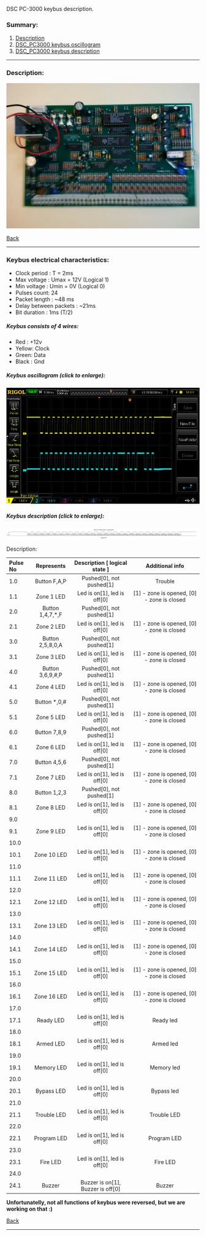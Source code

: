 DSC PC-3000 keybus description.

### Summary:

1. [Description](#description)
2. [DSC_PC3000 keybus oscillogram](#oscillogram)
3. [DSC_PC3000 keybus description](#keybus)

------------------------------------------------------------------------------------------------------------------
### Description:

![Panel](.docs/panels_photos/PC3000.jpg) <!-- .element height="50%" width="50%" -->

[Back](#summary)

------------------------------------------------------------------------------------------------------------------
### Keybus electrical characteristics:

- Clock period : T = 2ms
- Max voltage : Umax = 12V (Logical 1)
- Min voltage : Umin = 0V (Logical 0)
- Pulses count: 24
- Packet length : ~48 ms
- Delay between packets : ~21ms
- Bit duration : 1ms (T/2)

##### Keybus consists of 4 wires:

- Red : +12v
- Yellow: Clock
- Green: Data
- Black : Gnd

##### Keybus oscillogram (click to enlarge):

![Oscillogram](.docs/oscilloscope_photos/PC3000_oscillogram.jpg) <!-- .element height="50%" width="50%" -->

##### Keybus description (click to enlarge):

![Keybus](.docs/pc3000_oscillogram.png) <!-- .element height="50%" width="50%" -->

Description:

| Pulse No | Represents | Description [ logical state ] | Additional info |
|:--------------|:----------------:|:----------------:|:----------------:|
|1.0|Button F,A,P|Pushed[0], not pushed[1]| Trouble |
|1.1|Zone 1 LED|Led is on[1], led is off[0]| [1] - zone is opened, [0] - zone is closed  |
|2.0|Button 1,4,7,*,F|Pushed[0], not pushed[1]| |
|2.1|Zone 2 LED|Led is on[1], led is off[0]| [1] - zone is opened, [0] - zone is closed |
|3.0|Button 2,5,8,0,A|Pushed[0], not pushed[1]| |
|3.1|Zone 3 LED|Led is on[1], led is off[0]| [1] - zone is opened, [0] - zone is closed |
|4.0|Button 3,6,9,#,P|Pushed[0], not pushed[1]|  |
|4.1|Zone 4 LED|Led is on[1], led is off[0]| [1] - zone is opened, [0] - zone is closed |
|5.0|Button *,0,#|Pushed[0], not pushed[1]| |
|5.1|Zone 5 LED|Led is on[1], led is off[0]| [1] - zone is opened, [0] - zone is closed  |
|6.0|Button 7,8,9|Pushed[0], not pushed[1]|  |
|6.1|Zone 6 LED|Led is on[1], led is off[0]| [1] - zone is opened, [0] - zone is closed |
|7.0|Button 4,5,6|Pushed[0], not pushed[1]|  |
|7.1|Zone 7 LED|Led is on[1], led is off[0]| [1] - zone is opened, [0] - zone is closed |
|8.0|Button 1,2,3|Pushed[0], not pushed[1]| |
|8.1|Zone 8 LED|Led is on[1], led is off[0]| [1] - zone is opened, [0] - zone is closed |
|9.0| | | |
|9.1|Zone 9 LED|Led is on[1], led is off[0]| [1] - zone is opened, [0] - zone is closed |
|10.0| | | |
|10.1|Zone 10 LED|Led is on[1], led is off[0]| [1] - zone is opened, [0] - zone is closed |
|11.0| | | |
|11.1|Zone 11 LED|Led is on[1], led is off[0]| [1] - zone is opened, [0] - zone is closed |
|12.0| | | |
|12.1|Zone 12 LED|Led is on[1], led is off[0]| [1] - zone is opened, [0] - zone is closed |
|13.0| | | |
|13.1|Zone 13 LED|Led is on[1], led is off[0]| [1] - zone is opened, [0] - zone is closed |
|14.0| | | |
|14.1|Zone 14 LED|Led is on[1], led is off[0]| [1] - zone is opened, [0] - zone is closed |
|15.0| | | |
|15.1|Zone 15 LED|Led is on[1], led is off[0]| [1] - zone is opened, [0] - zone is closed |
|16.0| | | |
|16.1|Zone 16 LED|Led is on[1], led is off[0]| [1] - zone is opened, [0] - zone is closed |
|17.0| | | |
|17.1|Ready LED|Led is on[1], led is off[0]| Ready led |
|18.0| | | |
|18.1|Armed LED|Led is on[1], led is off[0]| Armed led |
|19.0| | | |
|19.1|Memory LED|Led is on[1], led is off[0]| Memory led |
|20.0| | | |
|20.1|Bypass LED|Led is on[1], led is off[0]| Bypass led |
|21.0| | | |
|21.1|Trouble LED|Led is on[1], led is off[0]| Trouble LED |
|22.0| | | |
|22.1|Program LED|Led is on[1], led is off[0]| Program LED |
|23.0| | | |
|23.1|Fire LED|Led is on[1], led is off[0]| Fire LED |
|24.0| | | |
|24.1|Buzzer|Buzzer is on[1], Buzzer is off[0]| Buzzer |


**Unfortunatelly, not all functions of keybus were reversed, but we are working on that :)**


[Back](#summary)

------------------------------------------------------------------------------------------------------------------
